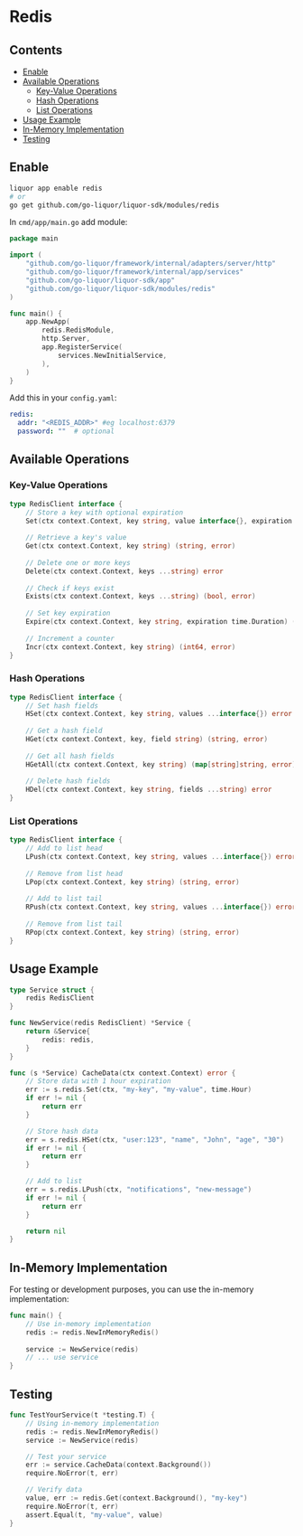 # Redis

## Contents
- [Enable](#enable)
- [Available Operations](#available-operations)
  - [Key-Value Operations](#key-value-operations)
  - [Hash Operations](#hash-operations)
  - [List Operations](#list-operations)
- [Usage Example](#usage-example)
- [In-Memory Implementation](#in-memory-implementation)
- [Testing](#testing)

## Enable

```bash
liquor app enable redis
# or
go get github.com/go-liquor/liquor-sdk/modules/redis
```

In `cmd/app/main.go` add module:

```go
package main

import (
    "github.com/go-liquor/framework/internal/adapters/server/http"
    "github.com/go-liquor/framework/internal/app/services"
    "github.com/go-liquor/liquor-sdk/app"
    "github.com/go-liquor/liquor-sdk/modules/redis"
)

func main() {
    app.NewApp(
        redis.RedisModule,
        http.Server,
        app.RegisterService(
            services.NewInitialService,
        ),
    )
}
```

Add this in your `config.yaml`:

```yaml
redis:
  addr: "<REDIS_ADDR>" #eg localhost:6379
  password: ""  # optional
```

## Available Operations

### Key-Value Operations

```go
type RedisClient interface {
    // Store a key with optional expiration
    Set(ctx context.Context, key string, value interface{}, expiration time.Duration) error
    
    // Retrieve a key's value
    Get(ctx context.Context, key string) (string, error)
    
    // Delete one or more keys
    Delete(ctx context.Context, keys ...string) error
    
    // Check if keys exist
    Exists(ctx context.Context, keys ...string) (bool, error)
    
    // Set key expiration
    Expire(ctx context.Context, key string, expiration time.Duration) (bool, error)
    
    // Increment a counter
    Incr(ctx context.Context, key string) (int64, error)
}
```

### Hash Operations

```go
type RedisClient interface {
    // Set hash fields
    HSet(ctx context.Context, key string, values ...interface{}) error
    
    // Get a hash field
    HGet(ctx context.Context, key, field string) (string, error)
    
    // Get all hash fields
    HGetAll(ctx context.Context, key string) (map[string]string, error)
    
    // Delete hash fields
    HDel(ctx context.Context, key string, fields ...string) error
}
```

### List Operations

```go
type RedisClient interface {
    // Add to list head
    LPush(ctx context.Context, key string, values ...interface{}) error
    
    // Remove from list head
    LPop(ctx context.Context, key string) (string, error)
    
    // Add to list tail
    RPush(ctx context.Context, key string, values ...interface{}) error
    
    // Remove from list tail
    RPop(ctx context.Context, key string) (string, error)
}
```

## Usage Example

```go
type Service struct {
    redis RedisClient
}

func NewService(redis RedisClient) *Service {
    return &Service{
        redis: redis,
    }
}

func (s *Service) CacheData(ctx context.Context) error {
    // Store data with 1 hour expiration
    err := s.redis.Set(ctx, "my-key", "my-value", time.Hour)
    if err != nil {
        return err
    }

    // Store hash data
    err = s.redis.HSet(ctx, "user:123", "name", "John", "age", "30")
    if err != nil {
        return err
    }

    // Add to list
    err = s.redis.LPush(ctx, "notifications", "new-message")
    if err != nil {
        return err
    }

    return nil
}
```

## In-Memory Implementation

For testing or development purposes, you can use the in-memory implementation:

```go
func main() {
    // Use in-memory implementation
    redis := redis.NewInMemoryRedis()
    
    service := NewService(redis)
    // ... use service
}
```

## Testing

```go
func TestYourService(t *testing.T) {
    // Using in-memory implementation
    redis := redis.NewInMemoryRedis()
    service := NewService(redis)

    // Test your service
    err := service.CacheData(context.Background())
    require.NoError(t, err)

    // Verify data
    value, err := redis.Get(context.Background(), "my-key")
    require.NoError(t, err)
    assert.Equal(t, "my-value", value)
}
```